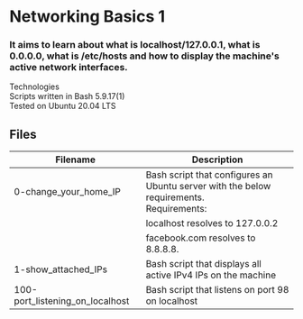 # Networking Basics 1

### It aims to learn about what is localhost/127.0.0.1, what is 0.0.0.0, what is /etc/hosts and how to display the machine's active network interfaces.

Technologies <br>
Scripts written in Bash 5.9.17(1)<br>
Tested on Ubuntu 20.04 LTS<br>
## Files
|Filename	|Description|
|--------------- | ------------ |
|0-change_your_home_IP	|Bash script that configures an Ubuntu server with the below requirements. <br>Requirements:
|                |localhost resolves to 127.0.0.2
|                |facebook.com resolves to 8.8.8.8. |
|1-show_attached_IPs|	Bash script that displays all active IPv4 IPs on the machine|
|100-port_listening_on_localhost| Bash script that listens on port 98 on localhost
